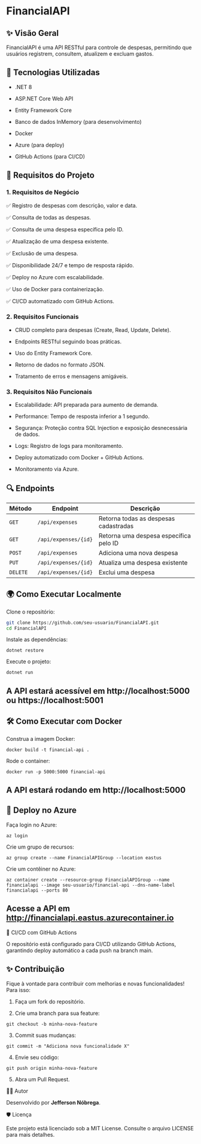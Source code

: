 # FinancialAPI

## ✨ Visão Geral

FinancialAPI é uma API RESTful para controle de despesas, permitindo que usuários registrem, consultem, atualizem e excluam gastos.

## 🔢 Tecnologias Utilizadas

 - .NET 8

 - ASP.NET Core Web API

 - Entity Framework Core

 - Banco de dados InMemory (para desenvolvimento)

 - Docker

 - Azure (para deploy)

 - GitHub Actions (para CI/CD)

## 📙 Requisitos do Projeto

### 1. Requisitos de Negócio

✅ Registro de despesas com descrição, valor e data.

✅ Consulta de todas as despesas.

✅ Consulta de uma despesa específica pelo ID.

✅ Atualização de uma despesa existente.

✅ Exclusão de uma despesa.

✅ Disponibilidade 24/7 e tempo de resposta rápido.

✅ Deploy no Azure com escalabilidade.

✅ Uso de Docker para containerização.

✅ CI/CD automatizado com GitHub Actions.

### 2. Requisitos Funcionais

 - CRUD completo para despesas (Create, Read, Update, Delete).

- Endpoints RESTful seguindo boas práticas.

- Uso do Entity Framework Core.

- Retorno de dados no formato JSON.

- Tratamento de erros e mensagens amigáveis.

### 3. Requisitos Não Funcionais

- Escalabilidade: API preparada para aumento de demanda.

- Performance: Tempo de resposta inferior a 1 segundo.

- Segurança: Proteção contra SQL Injection e exposição desnecessária de dados.

- Logs: Registro de logs para monitoramento.

- Deploy automatizado com Docker + GitHub Actions.

- Monitoramento via Azure.

## 🔍 Endpoints

| Método  | Endpoint             | Descrição                             |
|---------|----------------------|---------------------------------------|
| `GET`   | `/api/expenses`      | Retorna todas as despesas cadastradas |
| `GET`   | `/api/expenses/{id}` | Retorna uma despesa específica pelo ID |
| `POST`  | `/api/expenses`      | Adiciona uma nova despesa             |
| `PUT`   | `/api/expenses/{id}` | Atualiza uma despesa existente        |
| `DELETE` | `/api/expenses/{id}` | Exclui uma despesa                    |


## 🌍 Como Executar Localmente

Clone o repositório:

```bash
git clone https://github.com/seu-usuario/FinancialAPI.git
cd FinancialAPI
```

Instale as dependências:
```
dotnet restore
```
Execute o projeto:
```
dotnet run
```
A API estará acessível em http://localhost:5000 ou https://localhost:5001
---

## 🛠️ Como Executar com Docker

Construa a imagem Docker:
```
docker build -t financial-api .
```
Rode o container:
```
docker run -p 5000:5000 financial-api
```
A API estará rodando em http://localhost:5000
---
## 🚀 Deploy no Azure

Faça login no Azure:
```
az login
```
Crie um grupo de recursos:
```
az group create --name FinancialAPIGroup --location eastus
```
Crie um contêiner no Azure:
```
az container create --resource-group FinancialAPIGroup --name financialapi --image seu-usuario/financial-api --dns-name-label financialapi --ports 80
```
Acesse a API em http://financialapi.eastus.azurecontainer.io
---
🔄 CI/CD com GitHub Actions

O repositório está configurado para CI/CD utilizando GitHub Actions, garantindo deploy automático a cada push na branch main.

## ✨ Contribuição

Fique à vontade para contribuir com melhorias e novas funcionalidades! Para isso:

1. Faça um fork do repositório.

2. Crie uma branch para sua feature:
 ```
git checkout -b minha-nova-feature
 ```
3. Commit suas mudanças:
 ```
git commit -m "Adiciona nova funcionalidade X"
 ```
4. Envie seu código:
 ```
git push origin minha-nova-feature
 ```
5. Abra um Pull Request.

👨‍💻 Autor

Desenvolvido por **Jefferson Nóbrega**.

🛡️ Licença

Este projeto está licenciado sob a MIT License. Consulte o arquivo LICENSE para mais detalhes.

